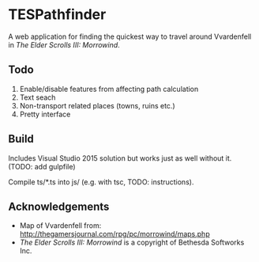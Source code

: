 # TESPathfinder

A web application for finding the quickest way to travel around Vvardenfell in _The Elder Scrolls III: Morrowind_.

## Todo

1. Enable/disable features from affecting path calculation
1. Text seach
1. Non-transport related places (towns, ruins etc.)
1. Pretty interface

## Build

Includes Visual Studio 2015 solution but works just as well without it. (TODO: add gulpfile)

Compile ts/*.ts into js/ (e.g. with tsc, TODO: instructions).

## Acknowledgements

* Map of Vvardenfell from: http://thegamersjournal.com/rpg/pc/morrowind/maps.php
* _The Elder Scrolls III: Morrowind_ is a copyright of Bethesda Softworks Inc.
